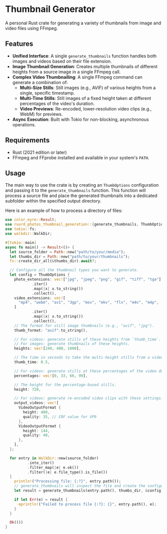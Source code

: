 # Thumbnail Generator

A personal Rust crate for generating a variety of thumbnails from image and video files using FFmpeg.

## Features

- **Unified Interface**: A single `generate_thumbnails` function handles both images and videos based on their file extension.
- **Image Thumbnail Generation**: Creates multiple thumbnails of different heights from a source image in a single FFmpeg call.
- **Complex Video Thumbnailing**: A single FFmpeg command can generate a combination of:
  - **Multi-Size Stills**: Still images (e.g., AVIF) of various heights from a single, specific timestamp.
  - **Multi-Time Stills**: Still images of a fixed height taken at different percentages of the video's duration.
  - **Video Previews**: Re-encoded, lower-resolution video clips (e.g., WebM) for previews.
- **Async Execution**: Built with Tokio for non-blocking, asynchronous operations.

## Requirements

*   Rust (2021 edition or later)
*   FFmpeg and FFprobe installed and available in your system's `PATH`.

## Usage

The main way to use the crate is by creating an `ThumbOptions` configuration and passing it to the `generate_thumbnails` function. This function will process a source file and place the generated thumbnails into a dedicated subfolder within the specified output directory.

Here is an example of how to process a directory of files:

```rust
use color_eyre::Result;
use ruurd_photos_thumbnail_generation::{generate_thumbnails, ThumbOptions, VideoOutputFormat};
use tokio::fs;
use walkdir::WalkDir;

#[tokio::main]
async fn main() -> Result<()> {
  let source_folder = Path::new("path/to/your/media");
  let thumbs_dir = Path::new("path/to/your/thumbnails");
  fs::create_dir_all(&thumbs_dir).await?;

  // Configure all the thumbnail types you want to generate.
  let config = ThumbOptions {
    photo_extensions: vec!["jpg", "jpeg", "png", "gif", "tiff", "tga"]
            .iter()
            .map(|x| x.to_string())
            .collect(),
    video_extensions: vec![
      "mp4", "webm", "av1", "3gp", "mov", "mkv", "flv", "m4v", "m4p",
    ]
            .iter()
            .map(|x| x.to_string())
            .collect(),
    // The format for still image thumbnails (e.g., "avif", "jpg").
    thumb_format: "avif".to_string(),

    // For videos: generate stills of these heights from `thumb_time`.
    // For images: generate thumbnails of these heights.
    heights: vec![240, 480, 1080],

    // The time in seconds to take the multi-height stills from a video.
    thumb_time: 0.5,

    // For videos: generate stills at these percentages of the video duration.
    percentages: vec![0, 33, 66, 99],

    // The height for the percentage-based stills.
    height: 720,

    // For videos: generate re-encoded video clips with these settings.
    output_videos: vec![
      VideoOutputFormat {
        height: 480,
        quality: 35, // CRF value for VP9
      },
      VideoOutputFormat {
        height: 144,
        quality: 40,
      },
    ],
  };

  for entry in WalkDir::new(source_folder)
          .into_iter()
          .filter_map(|e| e.ok())
          .filter(|e| e.file_type().is_file())
  {
    println!("Processing file: {:?}", entry.path());
    // generate_thumbnails will inspect the file and create the configured outputs.
    let result = generate_thumbnails(entry.path(), thumbs_dir, &config).await;

    if let Err(e) = result {
      eprintln!("Failed to process file {:?}: {}", entry.path(), e);
    }
  }

  Ok(())
}
```